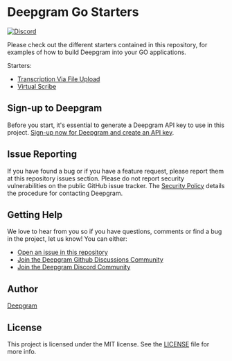 # Deepgram Go Starters

[![Discord](https://dcbadge.vercel.app/api/server/xWRaCDBtW4?style=flat)](https://discord.gg/xWRaCDBtW4)


Please check out the different starters contained in this repository, for examples of how to build Deepgram into your GO applications.

Starters:

- [Transcription Via File Upload](./Starter-01/README.md)
- [Virtual Scribe](./Starter-02/README.md)


## Sign-up to Deepgram

Before you start, it's essential to generate a Deepgram API key to use in this project. [Sign-up now for Deepgram and create an API key](https://console.deepgram.com/signup?jump=keys).

## Issue Reporting

If you have found a bug or if you have a feature request, please report them at this repository issues section. Please do not report security vulnerabilities on the public GitHub issue tracker. The [Security Policy](./.github/SECURITY.md) details the procedure for contacting Deepgram.

## Getting Help

We love to hear from you so if you have questions, comments or find a bug in the project, let us know! You can either:

- [Open an issue in this repository](https://github.com/deepgram-starters/deepgram-go-starters/issues/new)
- [Join the Deepgram Github Discussions Community](https://github.com/orgs/deepgram/discussions)
- [Join the Deepgram Discord Community](https://discord.gg/xWRaCDBtW4)

## Author

[Deepgram](https://deepgram.com)

## License

This project is licensed under the MIT license. See the [LICENSE](./LICENSE) file for more info.
